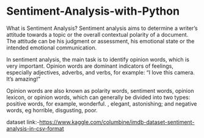 # Sentiment-Analysis-with-Python

What is Sentiment Analysis?
Sentiment analysis aims to determine a writer’s attitude towards a topic or the overall contextual polarity of a document. The attitude can be his judgment or assessment, his emotional state or the intended emotional communication.

In sentiment analysis, the main task is to identify opinion words, which is very important. Opinion words are dominant indicators of feelings, especially adjectives, adverbs, and verbs, for example: “I love this camera. It’s amazing!”

Opinion words are also known as polarity words, sentiment words, opinion lexicon, or opinion words, which can generally be divided into two types: positive words, for example, wonderful. , elegant, astonishing; and negative words, eg horrible, disgusting, poor.

dataset link:-https://www.kaggle.com/columbine/imdb-dataset-sentiment-analysis-in-csv-format
